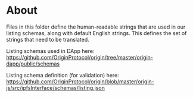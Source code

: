 # About

Files in this folder define the human-readable strings that are used in our listing schemas, along with default English strings. This defines the set of strings that need to be translated.

Listing schemas used in DApp here:
https://github.com/OriginProtocol/origin/tree/master/origin-dapp/public/schemas

Listing schema definition (for validation) here:
https://github.com/OriginProtocol/origin/blob/master/origin-js/src/ipfsInterface/schemas/listing.json
